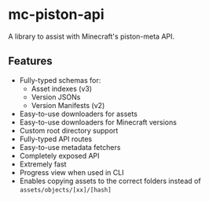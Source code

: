 # mc-piston-api

A library to assist with Minecraft's piston-meta API.

## Features

- Fully-typed schemas for:
    - Asset indexes (v3)
    - Version JSONs
    - Version Manifests (v2)
- Easy-to-use downloaders for assets
- Easy-to-use downloaders for Minecraft versions
- Custom root directory support
- Fully-typed API routes
- Easy-to-use metadata fetchers
- Completely exposed API
- Extremely fast
- Progress view when used in CLI
- Enables copying assets to the correct folders instead of `assets/objects/[xx]/[hash]`
